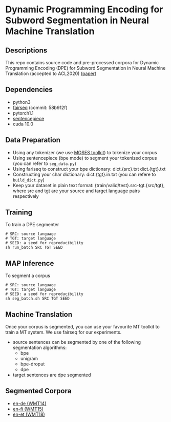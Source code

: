# Dynamic Programming Encoding for Subword Segmentation in Neural Machine Translation

## Descriptions
This repo contains source code and pre-processed corpora for Dynamic Programming Encoding (DPE) for Subword Segmentation in Neural Machine Translation (accepted to ACL2020) ([paper](https://arxiv.org/abs/2005.06606))


## Dependencies
* python3
* [fairseq](https://github.com/pytorch/fairseq) (commit: 58b912f)
* pytorch1.1
* [sentencepiece](https://github.com/google/sentencepiece)
* cuda 10.0
 
## Data Preparation
* Using any tokenizer (we use [MOSES toolkit](https://github.com/moses-smt/mosesdecoder)) to tokenize your corpus 
* Using sentencepiece (bpe mode) to segment your tokenized corpus (you can refer to `seg_data.py`)
* Using fariseq to construct your bpe dictionary: dict.{src}.txt dict.{tgt}.txt
* Constructing your char dictionary: dict.{tgt}.in.txt (you can refere to `build_dict.py`)
* Keep your dataset in plain text format: {train/valid/test}.src-tgt.{src/tgt}, where src and tgt are your source and target language pairs respectively

## Training
To train a DPE segmenter
```shell
# SRC: source language
# TGT: target language
# SEED: a seed for reproducibility
sh run_batch SRC TGT SEED
```

## MAP Inference
To segment a corpus
```shell
# SRC: source language
# TGT: target language
# SEED: a seed for reproducibility
sh seg_batch.sh SRC TGT SEED
```

## Machine Translation
Once your corpus is segmented, you can use your favourite MT toolkit to train a MT system. We use fairseq for our experiments.
* source sentences can be segmented by one of the following segmentation algorithms:
    - bpe
    - unigram
    - bpe-droput
    - dpe
* target sentences are dpe segmented

## Segmented Corpora
* [en-de (WMT14)](https://drive.google.com/file/d/1BxaHJGkJ4vRFuhPno3DMtcVWBI4aC8bh/view?usp=sharing)
* [en-fi (WMT15)](https://drive.google.com/file/d/1J7uX5TQ2ivMowLWFmZrYrtJ47DeEWG2Q/view?usp=sharing)
* [en-et (WMT18)](https://drive.google.com/file/d/1Z9azC-FGJABmxTo29P46BhwNsCbaRu9P/view?usp=sharing)
